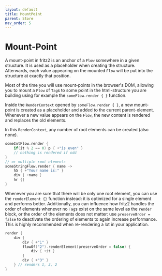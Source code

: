 ```yaml
---
layout: default
title: MountPoint
parent: Store
nav_order: 5
---
```

# Mount-Point

A mount-point in fritz2 is an anchor of a `Flow` somewhere in a given structure. It is used as a placeholder when creating the structure. 
Afterwards, each value appearing on the mounted `Flow` will be put into the structure at exactly that position. 

Most of the time you will use mount-points in the browser's DOM, allowing you to mount a `Flow` of `Tag`s to some point in the html-structure you are building using for example the `someFlow.render { }` function.

Inside the `RenderContext` opened by `someFlow.render { }`, a new mount-point is created as a placeholder and 
added to the current parent-element. Whenever a new value appears on the `Flow`, the new content is rendered and replaces the old elements.

In this `RenderContext`, any number of root elements can be created (also none).
```kotlin
someIntFlow.render {
    if(it % 2 == 0) p { +"is even" }
    // nothing is rendered if odd        
}
// or multiple root elements
someStringFlow.render { name ->
    h5 { +"Your name is:" }
    div { +name }
    hr {}
}
```
Whenever you are sure that there will be only one root element, you can use the `renderElement {}` function instead: it is optimized for a single element and performs better.
Additionally, you can influence how fritz2 handles the order of elements whenever no `Tag`s exist on the same level as the `render` block, or the order of the elements does not matter: use `preserveOrder = false` to deactivate the ordering of elements to again increase performance. This is highly recommended when re-rendering a lot in your application.

```kotlin
render {
    div {
        div { +"1" }
        flowOf("2").renderElement(preserveOrder = false) {
            div { +it }
        }
        div { +"3" }
    } // renders 1, 3, 2
}
```